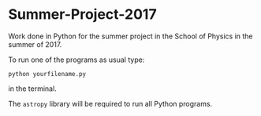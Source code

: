 # Summer-Project-2017
Work done in Python for the summer project in the School of Physics in the summer of 2017.

To run one of the programs as usual type:

`python yourfilename.py`

in the terminal.

The `astropy` library will be required to run all Python programs.
